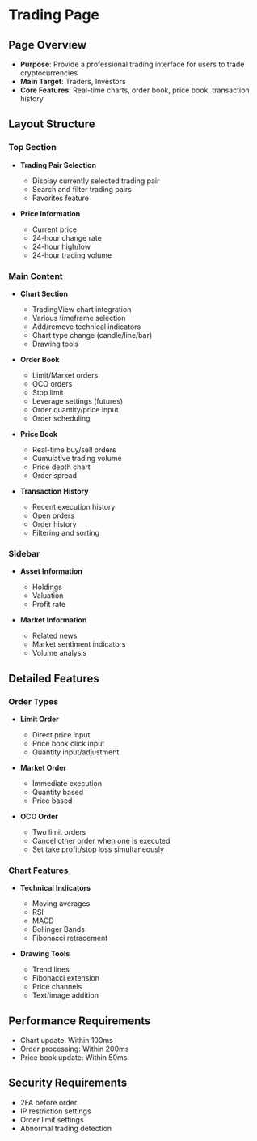 # Trading Page

## Page Overview

- **Purpose**: Provide a professional trading interface for users to trade cryptocurrencies
- **Main Target**: Traders, Investors
- **Core Features**: Real-time charts, order book, price book, transaction history

## Layout Structure

### Top Section

- **Trading Pair Selection**
  - Display currently selected trading pair
  - Search and filter trading pairs
  - Favorites feature

- **Price Information**
  - Current price
  - 24-hour change rate
  - 24-hour high/low
  - 24-hour trading volume

### Main Content

- **Chart Section**
  - TradingView chart integration
  - Various timeframe selection
  - Add/remove technical indicators
  - Chart type change (candle/line/bar)
  - Drawing tools

- **Order Book**
  - Limit/Market orders
  - OCO orders
  - Stop limit
  - Leverage settings (futures)
  - Order quantity/price input
  - Order scheduling

- **Price Book**
  - Real-time buy/sell orders
  - Cumulative trading volume
  - Price depth chart
  - Order spread

- **Transaction History**
  - Recent execution history
  - Open orders
  - Order history
  - Filtering and sorting

### Sidebar

- **Asset Information**
  - Holdings
  - Valuation
  - Profit rate

- **Market Information**
  - Related news
  - Market sentiment indicators
  - Volume analysis

## Detailed Features

### Order Types

- **Limit Order**
  - Direct price input
  - Price book click input
  - Quantity input/adjustment

- **Market Order**
  - Immediate execution
  - Quantity based
  - Price based

- **OCO Order**
  - Two limit orders
  - Cancel other order when one is executed
  - Set take profit/stop loss simultaneously

### Chart Features

- **Technical Indicators**
  - Moving averages
  - RSI
  - MACD
  - Bollinger Bands
  - Fibonacci retracement

- **Drawing Tools**
  - Trend lines
  - Fibonacci extension
  - Price channels
  - Text/image addition

## Performance Requirements

- Chart update: Within 100ms
- Order processing: Within 200ms
- Price book update: Within 50ms

## Security Requirements

- 2FA before order
- IP restriction settings
- Order limit settings
- Abnormal trading detection 